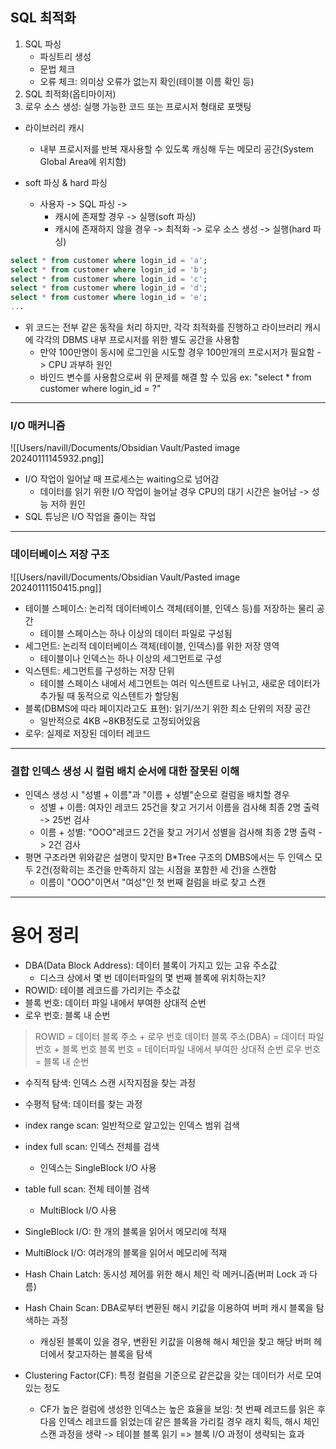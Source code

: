 ## SQL 최적화
1. SQL 파싱
	- 파싱트리 생성
	- 문법 체크
	- 오류 체크: 의미상 오류가 없는지 확인(테이블 이름 확인 등)
2. SQL 최적화(옵티마이저)
3. 로우 소스 생성: 실행 가능한 코드 또는 프로시저 형태로 포맷팅

- 라이브러리 캐시
	- 내부 프로시저를 반복 재사용할 수 있도록 캐싱해 두는 메모리 공간(System Global Area에 위치함)

 - soft 파싱 & hard 파싱
	 - 사용자 -> SQL 파싱 -> 
		 - 캐시에 존재할 경우 -> 실행(soft 파싱)
		 - 캐시에 존재하지 않을 경우 -> 최적화 -> 로우 소스 생성 -> 실행(hard 파싱)

```sql
select * from customer where login_id = 'a';
select * from customer where login_id = 'b';
select * from customer where login_id = 'c';
select * from customer where login_id = 'd';
select * from customer where login_id = 'e';
...
```
- 위 코드는 전부 같은 동작을 처리 하지만, 각각 최적화를 진행하고 라이브러리 캐시에 각각의 DBMS 내부 프로시저를 위한 별도 공간을 사용함
	- 만약 100만명이 동시에 로그인을 시도할 경우 100만개의 프로시저가 필요함 -> CPU 과부하 원인
	- 바인드 변수를 사용함으로써 위 문제를 해결 할 수 있음
		ex: "select * from customer where login_id = ?"
---
### I/O 매커니즘
![[Users/navill/Documents/Obsidian Vault/Pasted image 20240111145932.png]]

- I/O 작업이 일어날 때 프로세스는 waiting으로 넘어감
	- 데이터를 읽기 위한 I/O 작업이 늘어날 경우 CPU의 대기 시간은 늘어남 -> 성능 저하 원인
- SQL 튜닝은 I/O 작업을 줄이는 작업
---
### 데이터베이스 저장 구조
![[Users/navill/Documents/Obsidian Vault/Pasted image 20240111150415.png]]
- 테이블 스페이스: 논리적 데이터베이스 객체(테이블, 인덱스 등)를 저장하는 물리 공간
	- 테이블 스페이스는 하나 이상의 데이터 파일로 구성됨
- 세그먼트: 논리적 데이터베이스 객체(테이블, 인덱스)를 위한 저장 영역
	- 테이블이나 인덱스는 하나 이상의 세그먼트로 구성
- 익스텐트: 세그먼트를 구성하는 저장 단위
	- 테이블 스페이스 내에서 세그먼트는 여러 익스텐트로 나뉘고, 새로운 데이터가 추가될 때 동적으로 익스텐트가 할당됨
- 블록(DBMS에 따라 페이지라고도 표현): 읽기/쓰기 위한 최소 단위의 저장 공간
	- 일반적으로 4KB ~8KB정도로 고정되어있음
- 로우: 실제로 저장된 데이터 레코드
---
### 결합 인덱스 생성 시 컬럼 배치 순서에 대한 잘못된 이해
- 인덱스 생성 시 "성별 + 이름"과 "이름 + 성별"순으로 컬럼을 배치할 경우
	- 성별 + 이름: 여자인 레코드 25건을 찾고 거기서 이름을 검사해 최종 2명 출력 -> 25번 검사
	- 이름 + 성별: "OOO"레코드 2건을 찾고 거기서 성별을 검사해 최종 2명 출력 -> 2건 검사
- 평면 구조라면 위와같은 설명이 맞지만 B\*Tree 구조의 DMBS에서는 두 인덱스 모두 2건(정확히는 조건을 만족하지 않는 시점을 포함한 세 건)을 스캔함
	- 이름이 "OOO"이면서 "여성"인 첫 번째 컬럼을 바로 찾고 스캔


---

# 용어 정리

- DBA(Data Block Address): 데이터 블록이 가지고 있는 고유 주소값
	- 디스크 상에서 몇 번 데이터파일의 몇 번째 블록에 위치하는지?
- ROWID: 테이블 레코드를 가리키는 주소값
- 블록 번호: 데이터 파일 내에서 부여한 상대적 순번
- 로우 번호: 블록 내 순번

> ROWID = 데이터 블록 주소 + 로우 번호
> 데이터 블록 주소(DBA) = 데이터 파일 번호 + 블록 번호
> 블록 번호 = 데이터파일 내에서 부여한 상대적 순번
> 로우 번호 = 블록 내 순번

- 수직적 탐색: 인덱스 스캔 시작지점을 찾는 과정
- 수평적 탐색: 데이터를 찾는 과정

- index range scan: 일반적으로 알고있는 인덱스 범위 검색
- index full scan: 인덱스 전체를 검색
	- 인덱스는 SingleBlock I/O 사용
- table full scan: 전체 테이블 검색
	- MultiBlock I/O 사용

- SingleBlock I/O: 한 개의 블록을 읽어서 메모리에 적재
- MultiBlock I/O: 여러개의 블록을 읽어서 메모리에 적재

- Hash Chain Latch: 동시성 제어를 위한 해시 체인 락 메커니즘(버퍼 Lock 과 다름)
- Hash Chain Scan: DBA로부터 변환된 해시 키값을 이용하여 버퍼 캐시 블록을 탐색하는 과정
	- 캐싱된 블록이 있을 경우, 변환된 키값을 이용해 해시 체인을 찾고 해당 버퍼 헤더에서 찾고자하는 블록을 탐색

- Clustering Factor(CF): 특정 컬럼을 기준으로 같은값을 갖는 데이터가 서로 모여있는 정도
	- CF가 높은 컬럼에 생성한 인덱스는 높은 효율을 보임: 첫 번째 레코드를 읽은 후 다음 인덱스 레코드를 읽었는데 같은 블록을 가리킬 경우 래치 획득, 해시 체인 스캔 과정을 생략 -> 테이블 블록 읽기 => 블록 I/O 과정이 생략되는 효과